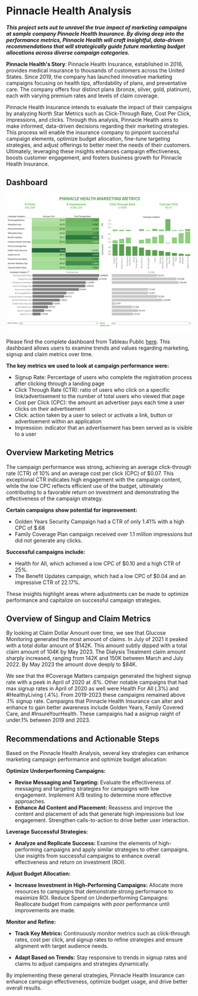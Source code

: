 # Pinnacle Health Analysis

**_This project sets out to unravel the true impact of marketing campaigns at sample company Pinnacle Health Insurance. By diving deep into the performance metrics, Pinnacle Health will craft insightful, data-driven recommendations that will strategically guide future marketing budget allocations across diverse campaign categories._**

**Pinnacle Health's Story**: Pinnacle Health Insurance, established in 2016, provides medical insurance to thousands of customers across the United States. Since 2019, the company has launched innovative marketing campaigns focusing on health tips, affordability of plans, and preventative care. The company offers four distinct plans (bronze, silver, gold, platinum), each with varying premium rates and levels of claim coverage.

Pinnacle Health Insurance intends to evaluate the impact of their campaigns by analyzing North Star Metrics such as Click-Through Rate, Cost Per Click, impressions, and clicks. Through this analysis, Pinnacle Health aims to make informed, data-driven decisions regarding their marketing strategies. This process will enable the insurance company to pinpoint successful campaign elements, optimize budget allocation, fine-tune targeting strategies, and adjust offerings to better meet the needs of their customers. Ultimately, leveraging these insights enhances campaign effectiveness, boosts customer engagement, and fosters business growth for Pinnacle Health Insurance.
  
## Dashboard

![marketing_image](images/pinnacle_marketing.png)

Please find the complete dashboard from Tableau Public [here](https://public.tableau.com/app/profile/z.w8482/viz/PinnacleHealthInsurance/SignupClaimDashboard). This dashboard allows users to examine trends and values regarding marketing, signup and claim metrics over time.

**The key metrics we used to look at campaign performance were:**
- Signup Rate: Percentage of users who complete the registration process after clicking through a landing page
- Click Through Rate (CTR): ratio of users who click on a specific link/advertisement to the number of total users who viewed that page
- Cost per Click (CPC): the amount an advertiser pays each time a user clicks on their advertisement
- Click: action taken by a user to select or activate a link, button or advertisement within an application
- Impression: indicator that an advertisement has been served as is visible to a user

## Overview Marketing Metrics

The campaign performance was strong, achieving an average click-through rate (CTR) of 10% and an average cost per click (CPC) of $0.07. This exceptional CTR indicates high engagement with the campaign content, while the low CPC reflects efficient use of the budget, ultimately contributing to a favorable return on investment and demonstrating the effectiveness of the campaign strategy.

**Certain campaigns show potential for improvement:**
- Golden Years Security Campaign had a CTR of only 1.41% with a high CPC of $.68
- Family Coverage Plan campaign received over 1.1 million impressions but did not generate any clicks.

**Successful campaigns include:**
- Health for All, which achieved a low CPC of $0.10 and a high CTR of 25%.
- The Benefit Updates campaign, which had a low CPC of $0.04 and an impressive CTR of 22.17%.

These insights highlight areas where adjustments can be made to optimize performance and capitalize on successful campaign strategies.

## Overview of Singup and Claim Metrics

By looking at Claim Dollar Amount over time, we see that Glucose Monitoring generated the most amount of claims. In July of 2021 it peaked with a total dollar amount of $142K. This amount subtly dipped with a total claim amount of 104K by May 2023.
The Dialysis Treatment claim amount sharply increased, ranging from 142K and 150K between March and July 2022. By May 2023 the amount dove deeply to $84K.

We see that the #Coverage Matters campaign generated the highest signup rate with a peek in April of 2020 at .6%.  Other notable campaigns that had max signup rates in April of 2020 as well were Health For All (.3%) and #HealthyLiving (.4%). From 2019-2023 these campaigns remained above .1% signup rate.
Campaigns that Pinnacle Health Insurance can alter and enhance to gain better awareness include Golden Years, Family Covered Care, and #InsureYourHealth. These campaigns had a asignup raight of under.1% between 2019 and 2023. 

## Recommendations and Actionable Steps

Based on the Pinnacle Health Analysis, several key strategies can enhance marketing campaign performance and optimize budget allocation:

**Optimize Underperforming Campaigns:**

- **Revise Messaging and Targeting:** Evaluate the effectiveness of messaging and targeting strategies for campaigns with low engagement. Implement A/B testing to determine more effective approaches.
- **Enhance Ad Content and Placement:** Reassess and improve the content and placement of ads that generate high impressions but low engagement. Strengthen calls-to-action to drive better user interaction.

**Leverage Successful Strategies:**

- **Analyze and Replicate Success:** Examine the elements of high-performing campaigns and apply similar strategies to other campaigns. Use insights from successful campaigns to enhance overall effectiveness and return on investment (ROI).

**Adjust Budget Allocation:**

- **Increase Investment in High-Performing Campaigns:** Allocate more resources to campaigns that demonstrate strong performance to maximize ROI.
Reduce Spend on Underperforming Campaigns: Reallocate budget from campaigns with poor performance until improvements are made.

**Monitor and Refine:** 

- **Track Key Metrics:** Continuously monitor metrics such as click-through rates, cost per click, and signup rates to refine strategies and ensure alignment with target audience needs.

- **Adapt Based on Trends:** Stay responsive to trends in signup rates and claims to adjust campaigns and strategies dynamically.

By implementing these general strategies, Pinnacle Health Insurance can enhance campaign effectiveness, optimize budget usage, and drive better overall results.


